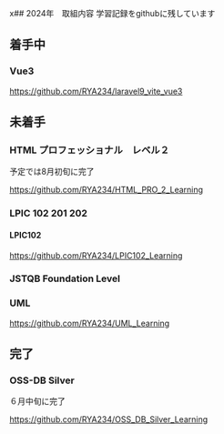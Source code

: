x## 2024年　取組内容
学習記録をgithubに残しています

## 着手中



### Vue3

https://github.com/RYA234/laravel9_vite_vue3

## 未着手
### HTML プロフェッショナル　レベル２

予定では8月初旬に完了

https://github.com/RYA234/HTML_PRO_2_Learning

### LPIC 102 201 202

#### LPIC102
https://github.com/RYA234/LPIC102_Learning
### JSTQB Foundation Level

### UML

https://github.com/RYA234/UML_Learning


## 完了

### OSS-DB Silver 

６月中旬に完了

https://github.com/RYA234/OSS_DB_Silver_Learning



